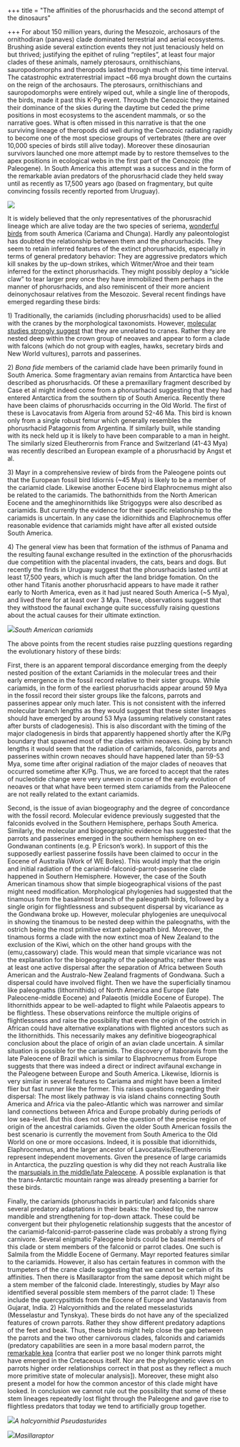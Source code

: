 +++
title = "The affinities of the phorusrhacids and the second attempt of the dinosaurs"

+++
For about 150 million years, during the Mesozoic, archosaurs of the
ornithodiran (panaves) clade dominated terrestrial and aerial
ecosystems. Brushing aside several extinction events they not just
tenaciously held on but thrived; justifying the epithet of ruling
“reptiles”, at least four major clades of these animals, namely
pterosaurs, ornithischians, sauropodomorphs and theropods lasted through
much of this time interval. The catastrophic extraterrestrial impact
\~66 mya brought down the curtains on the reign of the archosaurs. The
pterosaurs, ornithischians and sauropodomorphs were entirely wiped out,
while a single line of theropods, the birds, made it past this K-Pg
event. Through the Cenozoic they retained their dominance of the skies
during the daytime but ceded the prime positions in most ecosystems to
the ascendent mammals, or so the narrative goes. What is often missed in
this narrative is that the one surviving lineage of theropods did well
during the Cenozoic radiating rapidly to become one of the most speciose
groups of vertebrates (there are over 10,000 species of birds still
alive today). Moreover these dinosaurian survivors launched one more
attempt made by to restore themselves to the apex positions in
ecological webs in the first part of the Cenozoic (the Paleogene). In
South America this attempt was a success and in the form of the
remarkable avian predators of the phorusrhacid clade they held sway
until as recently as 17,500 years ago (based on fragmentary, but quite
convincing fossils recently reported from Uruguay).

[![](https://lh5.googleusercontent.com/-JhTkdeelXVs/Upw2rk9a0eI/AAAAAAAACyk/qJoEF3vwkQk/s800/seriema_combined_small.jpg)](https://picasaweb.google.com/lh/photo/HDLLaGUSQZBRpcuMTUcCutMTjNZETYmyPJy0liipFm0?feat=embedwebsite)

It is widely believed that the only representatives of the phorusrachid
lineage which are alive today are the two species of seriema, [wonderful
birds](https://manasataramgini.wordpress.com/2008/07/05/the-experience-of-the-seriema/ "The experience of the seriema")
from south America (Cariama and Chunga). Hardly any paleontologist has
doubted the relationship between them and the phorusrhacids. They seem
to retain inferred features of the extinct phorusrhacids, especially in
terms of general predatory behavior: They are aggressive predators which
kill snakes by the up-down strikes, which Witmer/Wroe and their team
inferred for the extinct phorusrhacids. They might possibly deploy a
“sickle claw” to tear larger prey once they have immobilized them
perhaps in the manner of phorusrhacids, and also reminiscent of their
more ancient deinonychosaur relatives from the Mesozoic. Several recent
findings have emerged regarding these birds:

1\) Traditionally, the cariamids (including phorusrhacids) used to be
allied with the cranes by the morphological taxonomists. However,
[molecular studies strongly
suggest](https://manasataramgini.wordpress.com/2008/07/05/a-molecular-phylogeny-of-birds/ "A molecular phylogeny of birds")
that they are unrelated to cranes. Rather they are nested deep within
the crown group of neoaves and appear to form a clade with falcons
(which do not group with eagles, hawks, secretary birds and New World
vultures), parrots and passerines.

2\) *Bona fide* members of the cariamid clade have been primarily found
in South America. Some fragmentary avian remains from Antarctica have
been described as phorusrhacids. Of these a premaxillary fragment
described by Case et al might indeed come from a phorusrhacid suggesting
that they had entered Antarctica from the southern tip of South America.
Recently there have been claims of phorusrhacids occurring in the Old
World. The first of these is Lavocatavis from Algeria from around 52-46
Ma. This bird is known only from a single robust femur which generally
resembles the phorusrhacid Patagornis from Argentina. If similarly
built, while standing with its neck held up it is likely to have been
comparable to a man in height. The similarly sized Eleutherornis from
France and Switzerland (41-43 Mya) was recently described an European
example of a phorusrhacid by Angst et al.

3\) Mayr in a comprehensive review of birds from the Paleogene points
out that the European fossil bird Idiornis (\~45 Mya) is likely to be a
member of the cariamid clade. Likewise another Eocene bird Elaphrocnemus
might also be related to the cariamids. The bathornithids from the North
American Eocene and the ameghinornithids like Strigogyps were also
described as cariamids. But currently the evidence for their specific
relationship to the cariamids is uncertain. In any case the idiornithids
and Elaphrocnemus offer reasonable evidence that cariamids might have
after all existed outside South America.

4\) The general view has been that formation of the isthmus of Panama
and the resulting faunal exchange resulted in the extinction of the
phorusrhacids due competition with the placental invaders, the cats,
bears and dogs. But recently the finds in Uruguay suggest that the
phorusrhacids lasted until at least 17,500 years, which is much after
the land bridge fomation. On the other hand Titanis another phorusrhacid
appears to have made it rather early to North America, even as it had
just neared South America (\~5 Mya), and lived there for at least over 3
Mya. These, observations suggest that they withstood the faunal exchange
quite successfully raising questions about the actual causes for their
ultimate extinction.

[![](https://lh5.googleusercontent.com/-Uwm65zpIsZs/Upw2rIzUOLI/AAAAAAAACyc/LpqBbqXsIOs/s640/phorusrhacids.jpg)](https://picasaweb.google.com/lh/photo/6nolRAuEOmQWyctvVXgn1tMTjNZETYmyPJy0liipFm0?feat=embedwebsite)*South
American cariamids*

The above points from the recent studies raise puzzling questions
regarding the evolutionary history of these birds:

First, there is an apparent temporal discordance emerging from the
deeply nested position of the extant Cariamids in the molecular trees
and their early emergence in the fossil record relative to their sister
groups. While cariamids, in the form of the earliest phorusrhacids
appear around 59 Mya in the fossil record their sister groups like the
falcons, parrots and passerines appear only much later. This is not
consistent with the inferred molecular branch lengths as they would
suggest that these sister lineages should have emerged by around 53 Mya
(assuming relatively constant rates after bursts of cladogenesis). This
is also discordant with the timing of the major cladogenesis in birds
that apparently happened shortly after the K/Pg boundary that spawned
most of the clades within neoaves. Going by branch lengths it would seem
that the radiation of cariamids, falconids, parrots and passerines
within crown neoaves should have happened later than 59-53 Mya, some
time after original radiation of the major clades of neoaves that
occurred sometime after K/Pg. Thus, we are forced to accept that the
rates of nucleotide change were very uneven in course of the early
evolution of neoaves or that what have been termed stem cariamids from
the Paleocene are not really related to the extant cariamids.

Second, is the issue of avian biogeography and the degree of concordance
with the fossil record. Molecular evidence previously suggested that the
falconids evolved in the Southern Hemisphere, perhaps South America.
Similarly, the molecular and biogeographic evidence has suggested that
the parrots and passerines emerged in the southern hemisphere on
ex-Gondwanan continents (e.g. P Ericson’s work). In support of this the
supposedly earliest passerine fossils have been claimed to occur in the
Eocene of Australia (Work of WE Boles). This would imply that the origin
and initial radiation of the cariamid-falconid-parrot-passerine clade
happened in Southern Hemisphere. However, the case of the South American
tinamous show that simple biogeographical visions of the past might need
modification. Morphological phylogenies had suggested that the tinamous
form the basalmost branch of the paleognath birds, followed by a single
origin for flightlessness and subsequent dispersal by vicariance as the
Gondwana broke up. However, molecular phylogenies are unequivocal in
showing the tinamous to be nested deep within the paleognaths, with the
ostrich being the most primitive extant paleognath bird. Moreover, the
tinamous forms a clade with the now extinct moa of New Zealand to the
exclusion of the Kiwi, which on the other hand groups with the
(emu,cassowary) clade. This would mean that simple vicariance was not
the explanation for the biogeography of the paleognaths; rather there
was at least one active dispersal after the separation of Africa between
South American and the Australo-New Zealand fragments of Gondwana. Such
a dispersal could have involved flight. Then we have the superficially
tinamou like paleognaths (lithornithids) of North America and Europe
(late Paleocene-middle Eocene) and Palaeotis (middle Eocene of Europe).
The lithornithids appear to be well-adapted to flight while Palaeotis
appears to be flightless. These observations reinforce the multiple
origins of flightlessness and raise the possibility that even the origin
of the ostrich in African could have alternative explanations with
flighted ancestors such as the lithornithids. This necessarily makes any
definitive biogeographical conclusion about the place of origin of an
avian clade uncertain. A similar situation is possible for the
cariamids. The discovery of Itaboravis from the late Paleocene of Brazil
which is similar to Elaphrocnemus from Europe suggests that there was
indeed a direct or indirect avifaunal exchange in the Paleogene between
Europe and South America. Likewise, Idiornis is very similar in several
features to Cariama and might have been a limited flier but fast runner
like the former. This raises questions regarding their dispersal: The
most likely pathway is via island chains connecting South America and
Africa via the paleo-Atlantic which was narrower and similar land
connections between Africa and Europe probably during periods of low
sea-level. But this does not solve the question of the precise region of
origin of the ancestral cariamids. Given the older South American
fossils the best scenario is currently the movement from South America
to the Old World on one or more occasions. Indeed, it is possible that
idiornithids, Elaphrocnemus, and the larger ancestor of
Lavocatavis/Eleutherornis represent independent movements. Given the
presence of large cariamids in Antarctica, the puzzling question is why
did they not reach Australia like the [marsupials in the middle/late
Paleocene](https://manasataramgini.wordpress.com/2008/09/28/the-mystery-of-marsupials/ "The mystery of marsupials").
A possible explanation is that the trans-Antarctic mountain range was
already presenting a barrier for these birds.

Finally, the cariamids (phorusrhacids in particular) and falconids share
several predatory adaptations in their beaks: the hooked tip, the narrow
mandible and strengthening for top-down attack. These could be
convergent but their phylogenetic relationship suggests that the
ancestor of the cariamid-falconid-parrot-passerine clade was probably a
strong flying carnivore. Several enigmatic Paleogene birds could be
basal members of this clade or stem members of the falconid or parrot
clades. One such is Salmila from the Middle Eocene of Germany. Mayr
reported features similar to the cariamids. However, it also has certain
features in common with the trumpeters of the crane clade suggesting
that we cannot be certain of its affinities. Then there is Masillaraptor
from the same deposit which might be a stem member of the falconid
clade. Interestingly, studies by Mayr also identified several possible
stem members of the parrot clade: 1) These include the quercypsittids
from the Eocene of Europe and Vastanavis from Gujarat, India. 2)
Halcyornithids and the related messelasturids (Messelastur and Tynskya).
These birds do not have any of the specialized features of crown
parrots. Rather they show different predatory adaptions of the feet and
beak. Thus, these birds might help close the gap between the parrots and
the two other carnivorous clades, falconids and cariamids (predatory
capabilities are seen in a more basal modern parrot, the [remarkable
kea](https://manasataramgini.wordpress.com/2007/06/05/the-kea-the-foremost-of-the-dinosaurs/ "The kea – the foremost of the dinosaurs")
\[contra that earlier post we no longer think parrots might have emerged
in the Cretaceous itself. Nor are the phylogenetic views on parrots
higher order relationships correct in that post as they reflect a much
more primitive state of molecular analysis\]). Moreover, these might
also present a model for how the common ancestor of this clade might
have looked. In conclusion we cannot rule out the possibility that some
of these stem lineages repeatedly lost flight through the Paleogene and
gave rise to flightless predators that today we tend to artificially
group together.

[![](https://lh5.googleusercontent.com/-jpYJqfpZQmg/Upw2rYtbAWI/AAAAAAAACyg/CrMjkdRsJHI/s640/Pseudasturides.jpg)](https://picasaweb.google.com/lh/photo/TVmhII2WiUSXEVz7JvEQHNMTjNZETYmyPJy0liipFm0?feat=embedwebsite)*A
halcyornithid Pseudasturides*

[![](https://lh5.googleusercontent.com/-D4sUtwCr9Hc/Upw2rOW0ieI/AAAAAAAACyU/18njrchiqqo/s640/Masillaraptor.jpg)](https://picasaweb.google.com/lh/photo/ae5dowGahjO7AY7f7h84f9MTjNZETYmyPJy0liipFm0?feat=embedwebsite)*Masillaraptor*
